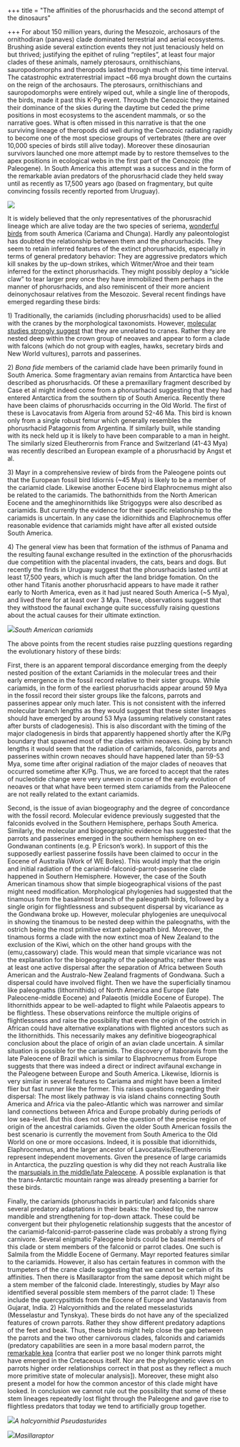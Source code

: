 +++
title = "The affinities of the phorusrhacids and the second attempt of the dinosaurs"

+++
For about 150 million years, during the Mesozoic, archosaurs of the
ornithodiran (panaves) clade dominated terrestrial and aerial
ecosystems. Brushing aside several extinction events they not just
tenaciously held on but thrived; justifying the epithet of ruling
“reptiles”, at least four major clades of these animals, namely
pterosaurs, ornithischians, sauropodomorphs and theropods lasted through
much of this time interval. The catastrophic extraterrestrial impact
\~66 mya brought down the curtains on the reign of the archosaurs. The
pterosaurs, ornithischians and sauropodomorphs were entirely wiped out,
while a single line of theropods, the birds, made it past this K-Pg
event. Through the Cenozoic they retained their dominance of the skies
during the daytime but ceded the prime positions in most ecosystems to
the ascendent mammals, or so the narrative goes. What is often missed in
this narrative is that the one surviving lineage of theropods did well
during the Cenozoic radiating rapidly to become one of the most speciose
groups of vertebrates (there are over 10,000 species of birds still
alive today). Moreover these dinosaurian survivors launched one more
attempt made by to restore themselves to the apex positions in
ecological webs in the first part of the Cenozoic (the Paleogene). In
South America this attempt was a success and in the form of the
remarkable avian predators of the phorusrhacid clade they held sway
until as recently as 17,500 years ago (based on fragmentary, but quite
convincing fossils recently reported from Uruguay).

[![](https://lh5.googleusercontent.com/-JhTkdeelXVs/Upw2rk9a0eI/AAAAAAAACyk/qJoEF3vwkQk/s800/seriema_combined_small.jpg)](https://picasaweb.google.com/lh/photo/HDLLaGUSQZBRpcuMTUcCutMTjNZETYmyPJy0liipFm0?feat=embedwebsite)

It is widely believed that the only representatives of the phorusrachid
lineage which are alive today are the two species of seriema, [wonderful
birds](https://manasataramgini.wordpress.com/2008/07/05/the-experience-of-the-seriema/ "The experience of the seriema")
from south America (Cariama and Chunga). Hardly any paleontologist has
doubted the relationship between them and the phorusrhacids. They seem
to retain inferred features of the extinct phorusrhacids, especially in
terms of general predatory behavior: They are aggressive predators which
kill snakes by the up-down strikes, which Witmer/Wroe and their team
inferred for the extinct phorusrhacids. They might possibly deploy a
“sickle claw” to tear larger prey once they have immobilized them
perhaps in the manner of phorusrhacids, and also reminiscent of their
more ancient deinonychosaur relatives from the Mesozoic. Several recent
findings have emerged regarding these birds:

1\) Traditionally, the cariamids (including phorusrhacids) used to be
allied with the cranes by the morphological taxonomists. However,
[molecular studies strongly
suggest](https://manasataramgini.wordpress.com/2008/07/05/a-molecular-phylogeny-of-birds/ "A molecular phylogeny of birds")
that they are unrelated to cranes. Rather they are nested deep within
the crown group of neoaves and appear to form a clade with falcons
(which do not group with eagles, hawks, secretary birds and New World
vultures), parrots and passerines.

2\) *Bona fide* members of the cariamid clade have been primarily found
in South America. Some fragmentary avian remains from Antarctica have
been described as phorusrhacids. Of these a premaxillary fragment
described by Case et al might indeed come from a phorusrhacid suggesting
that they had entered Antarctica from the southern tip of South America.
Recently there have been claims of phorusrhacids occurring in the Old
World. The first of these is Lavocatavis from Algeria from around 52-46
Ma. This bird is known only from a single robust femur which generally
resembles the phorusrhacid Patagornis from Argentina. If similarly
built, while standing with its neck held up it is likely to have been
comparable to a man in height. The similarly sized Eleutherornis from
France and Switzerland (41-43 Mya) was recently described an European
example of a phorusrhacid by Angst et al.

3\) Mayr in a comprehensive review of birds from the Paleogene points
out that the European fossil bird Idiornis (\~45 Mya) is likely to be a
member of the cariamid clade. Likewise another Eocene bird Elaphrocnemus
might also be related to the cariamids. The bathornithids from the North
American Eocene and the ameghinornithids like Strigogyps were also
described as cariamids. But currently the evidence for their specific
relationship to the cariamids is uncertain. In any case the idiornithids
and Elaphrocnemus offer reasonable evidence that cariamids might have
after all existed outside South America.

4\) The general view has been that formation of the isthmus of Panama
and the resulting faunal exchange resulted in the extinction of the
phorusrhacids due competition with the placental invaders, the cats,
bears and dogs. But recently the finds in Uruguay suggest that the
phorusrhacids lasted until at least 17,500 years, which is much after
the land bridge fomation. On the other hand Titanis another phorusrhacid
appears to have made it rather early to North America, even as it had
just neared South America (\~5 Mya), and lived there for at least over 3
Mya. These, observations suggest that they withstood the faunal exchange
quite successfully raising questions about the actual causes for their
ultimate extinction.

[![](https://lh5.googleusercontent.com/-Uwm65zpIsZs/Upw2rIzUOLI/AAAAAAAACyc/LpqBbqXsIOs/s640/phorusrhacids.jpg)](https://picasaweb.google.com/lh/photo/6nolRAuEOmQWyctvVXgn1tMTjNZETYmyPJy0liipFm0?feat=embedwebsite)*South
American cariamids*

The above points from the recent studies raise puzzling questions
regarding the evolutionary history of these birds:

First, there is an apparent temporal discordance emerging from the
deeply nested position of the extant Cariamids in the molecular trees
and their early emergence in the fossil record relative to their sister
groups. While cariamids, in the form of the earliest phorusrhacids
appear around 59 Mya in the fossil record their sister groups like the
falcons, parrots and passerines appear only much later. This is not
consistent with the inferred molecular branch lengths as they would
suggest that these sister lineages should have emerged by around 53 Mya
(assuming relatively constant rates after bursts of cladogenesis). This
is also discordant with the timing of the major cladogenesis in birds
that apparently happened shortly after the K/Pg boundary that spawned
most of the clades within neoaves. Going by branch lengths it would seem
that the radiation of cariamids, falconids, parrots and passerines
within crown neoaves should have happened later than 59-53 Mya, some
time after original radiation of the major clades of neoaves that
occurred sometime after K/Pg. Thus, we are forced to accept that the
rates of nucleotide change were very uneven in course of the early
evolution of neoaves or that what have been termed stem cariamids from
the Paleocene are not really related to the extant cariamids.

Second, is the issue of avian biogeography and the degree of concordance
with the fossil record. Molecular evidence previously suggested that the
falconids evolved in the Southern Hemisphere, perhaps South America.
Similarly, the molecular and biogeographic evidence has suggested that
the parrots and passerines emerged in the southern hemisphere on
ex-Gondwanan continents (e.g. P Ericson’s work). In support of this the
supposedly earliest passerine fossils have been claimed to occur in the
Eocene of Australia (Work of WE Boles). This would imply that the origin
and initial radiation of the cariamid-falconid-parrot-passerine clade
happened in Southern Hemisphere. However, the case of the South American
tinamous show that simple biogeographical visions of the past might need
modification. Morphological phylogenies had suggested that the tinamous
form the basalmost branch of the paleognath birds, followed by a single
origin for flightlessness and subsequent dispersal by vicariance as the
Gondwana broke up. However, molecular phylogenies are unequivocal in
showing the tinamous to be nested deep within the paleognaths, with the
ostrich being the most primitive extant paleognath bird. Moreover, the
tinamous forms a clade with the now extinct moa of New Zealand to the
exclusion of the Kiwi, which on the other hand groups with the
(emu,cassowary) clade. This would mean that simple vicariance was not
the explanation for the biogeography of the paleognaths; rather there
was at least one active dispersal after the separation of Africa between
South American and the Australo-New Zealand fragments of Gondwana. Such
a dispersal could have involved flight. Then we have the superficially
tinamou like paleognaths (lithornithids) of North America and Europe
(late Paleocene-middle Eocene) and Palaeotis (middle Eocene of Europe).
The lithornithids appear to be well-adapted to flight while Palaeotis
appears to be flightless. These observations reinforce the multiple
origins of flightlessness and raise the possibility that even the origin
of the ostrich in African could have alternative explanations with
flighted ancestors such as the lithornithids. This necessarily makes any
definitive biogeographical conclusion about the place of origin of an
avian clade uncertain. A similar situation is possible for the
cariamids. The discovery of Itaboravis from the late Paleocene of Brazil
which is similar to Elaphrocnemus from Europe suggests that there was
indeed a direct or indirect avifaunal exchange in the Paleogene between
Europe and South America. Likewise, Idiornis is very similar in several
features to Cariama and might have been a limited flier but fast runner
like the former. This raises questions regarding their dispersal: The
most likely pathway is via island chains connecting South America and
Africa via the paleo-Atlantic which was narrower and similar land
connections between Africa and Europe probably during periods of low
sea-level. But this does not solve the question of the precise region of
origin of the ancestral cariamids. Given the older South American
fossils the best scenario is currently the movement from South America
to the Old World on one or more occasions. Indeed, it is possible that
idiornithids, Elaphrocnemus, and the larger ancestor of
Lavocatavis/Eleutherornis represent independent movements. Given the
presence of large cariamids in Antarctica, the puzzling question is why
did they not reach Australia like the [marsupials in the middle/late
Paleocene](https://manasataramgini.wordpress.com/2008/09/28/the-mystery-of-marsupials/ "The mystery of marsupials").
A possible explanation is that the trans-Antarctic mountain range was
already presenting a barrier for these birds.

Finally, the cariamids (phorusrhacids in particular) and falconids share
several predatory adaptations in their beaks: the hooked tip, the narrow
mandible and strengthening for top-down attack. These could be
convergent but their phylogenetic relationship suggests that the
ancestor of the cariamid-falconid-parrot-passerine clade was probably a
strong flying carnivore. Several enigmatic Paleogene birds could be
basal members of this clade or stem members of the falconid or parrot
clades. One such is Salmila from the Middle Eocene of Germany. Mayr
reported features similar to the cariamids. However, it also has certain
features in common with the trumpeters of the crane clade suggesting
that we cannot be certain of its affinities. Then there is Masillaraptor
from the same deposit which might be a stem member of the falconid
clade. Interestingly, studies by Mayr also identified several possible
stem members of the parrot clade: 1) These include the quercypsittids
from the Eocene of Europe and Vastanavis from Gujarat, India. 2)
Halcyornithids and the related messelasturids (Messelastur and Tynskya).
These birds do not have any of the specialized features of crown
parrots. Rather they show different predatory adaptions of the feet and
beak. Thus, these birds might help close the gap between the parrots and
the two other carnivorous clades, falconids and cariamids (predatory
capabilities are seen in a more basal modern parrot, the [remarkable
kea](https://manasataramgini.wordpress.com/2007/06/05/the-kea-the-foremost-of-the-dinosaurs/ "The kea – the foremost of the dinosaurs")
\[contra that earlier post we no longer think parrots might have emerged
in the Cretaceous itself. Nor are the phylogenetic views on parrots
higher order relationships correct in that post as they reflect a much
more primitive state of molecular analysis\]). Moreover, these might
also present a model for how the common ancestor of this clade might
have looked. In conclusion we cannot rule out the possibility that some
of these stem lineages repeatedly lost flight through the Paleogene and
gave rise to flightless predators that today we tend to artificially
group together.

[![](https://lh5.googleusercontent.com/-jpYJqfpZQmg/Upw2rYtbAWI/AAAAAAAACyg/CrMjkdRsJHI/s640/Pseudasturides.jpg)](https://picasaweb.google.com/lh/photo/TVmhII2WiUSXEVz7JvEQHNMTjNZETYmyPJy0liipFm0?feat=embedwebsite)*A
halcyornithid Pseudasturides*

[![](https://lh5.googleusercontent.com/-D4sUtwCr9Hc/Upw2rOW0ieI/AAAAAAAACyU/18njrchiqqo/s640/Masillaraptor.jpg)](https://picasaweb.google.com/lh/photo/ae5dowGahjO7AY7f7h84f9MTjNZETYmyPJy0liipFm0?feat=embedwebsite)*Masillaraptor*
